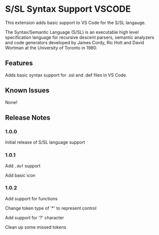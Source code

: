 # S/SL Syntax Support VSCODE

This extension adds basic support to VS Code for the S/SL langauge.

The Syntax/Semantic Language (S/SL) is an executable high level specification language for recursive descent parsers, semantic analyzers and code generators developed by James Cordy, Ric Holt and David Wortman at the University of Toronto in 1980.

## Features

Adds basic syntax support for .ssl and .def files in VS Code.

## Known Issues

None!

## Release Notes

### 1.0.0

Initial release of S/SL language support

### 1.0.1

Add `.def` support

Add basic icon

### 1.0.2

Add support for functions

Change token type of '\*' to represent control

Add support for '?' character

Clean up some missed tokens
